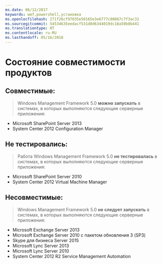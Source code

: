 ```yaml
---
ms.date: 06/12/2017
keywords: wmf,powershell,установка
ms.openlocfilehash: 271f26cf97035e50165e3e6777c00867c7f3ac31
ms.sourcegitcommit: 54534635eedacf531d8d6344019dc16a50b8b441
ms.translationtype: HT
ms.contentlocale: ru-RU
ms.lasthandoff: 05/16/2018
---
```

# <a name="product-compatibility-status"></a>Состояние совместимости продуктов

## <a name="compatible"></a>Совместимые:
> Windows Management Framework 5.0 **можно запускать** в системах, в которых выполняются следующие серверные приложения:

- Microsoft SharePoint Server 2013
- System Center 2012 Configuration Manager

## <a name="not-tested"></a>Не тестировались:
> Работа Windows Management Framework 5.0 **не тестировалась** в системах, в которых выполняются следующие серверные приложения:

- Microsoft SharePoint Server 2010
- System Center 2012 Virtual Machine Manager

## <a name="incompatible"></a>Несовместимые:
> Windows Management Framework 5.0 **не следует запускать** в системах, в которых выполняются следующие серверные приложения:

- Microsoft Exchange Server 2013
- Microsoft Exchange Server 2010 с пакетом обновления 3 (SP3)
- Skype для бизнеса Server 2015
- Microsoft Lync Server 2013
- Microsoft Lync Server 2010
- System Center 2012 R2 Service Management Automation
